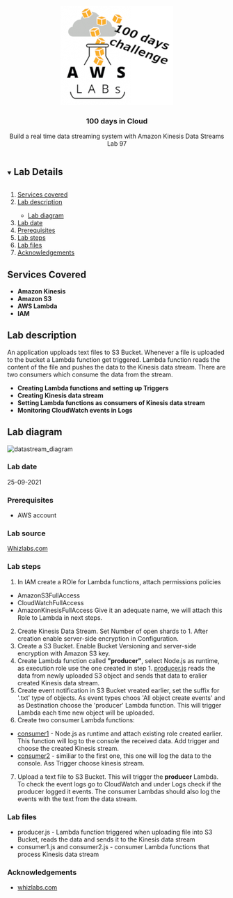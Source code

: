 <br />
<p align="center">
  <a href="https://github.com/CloudedThings/100-Days-in-Cloud">
    <img src="/images/aws-labs-logo.png" alt="Logo" width="260" height="228">
  </a>

  <h3 align="center">100 days in Cloud</h3>

  <p align="center">
    Build a real time data streaming system with Amazon Kinesis Data Streams
    <br />
    Lab 97
    <br />
  </p>
</p>

<details open="open">
  <summary><h2 style="display: inline-block">Lab Details</h2></summary>
  <ol>
    <li><a href="#services-covered">Services covered</a>
    <li><a href="#lab-description">Lab description</a></li>
      <ul>
        <li><a href="#lab-diagram">Lab diagram</a></li>
      </ul>
    </li>
    <li><a href="#lab-date">Lab date</a></li>
    <li><a href="#prerequisites">Prerequisites</a></li>    
    <li><a href="#lab-steps">Lab steps</a></li>
    <li><a href="#lab-files">Lab files</a></li>
    <li><a href="#acknowledgements">Acknowledgements</a></li>
  </ol>
</details>

## Services Covered
* **Amazon Kinesis**
* **Amazon S3**
* **AWS Lambda**
* **IAM**

## Lab description
An application upploads text files to S3 Bucket. Whenever a file is uploaded to the bucket a Lambda function get triggered. Lambda function reads the content of the file and pushes the data to the Kinesis data stream. There are two consumers which consume the data from the stream.
* **Creating Lambda functions and setting up Triggers**
* **Creating Kinesis data stream**
* **Setting Lambda functions as consumers of Kinesis data stream**
* **Monitoring CloudWatch events in Logs**

## Lab diagram
![datastream_diagram](https://user-images.githubusercontent.com/70897432/134764974-edc82e95-69df-4c74-b801-5afa3aa038cd.png)

### Lab date
25-09-2021

### Prerequisites
* AWS account

### Lab source
[Whizlabs.com](https://play.whizlabs.com/site/task_details?lab_type=1&task_id=271&quest_id=35)

### Lab steps
1. In IAM create a ROle for Lambda functions, attach permissions policies
  * AmazonS3FullAccess
  * CloudWatchFullAccess
  * AmazonKinesisFullAccess
  Give it an adequate name, we will attach this Role to Lambda in next steps.
2. Create Kinesis Data Stream. Set Number of open shards to 1. After creation enable server-side encryption in Configuration.
3. Create a S3 Bucket. Enable Bucket Versioning and server-side encryption with Amazon S3 key. 
4. Create Lambda function called **"producer"**, select Node.js as runtime, as execution role use the one created in step 1. [producer.js](https://github.com/CloudedThings/100-Days-in-Cloud/blob/main/Labs/97%20-%20Build%20a%20real%20time%20data%20streaming%20system%20with%20Amazon%20Kinesis%20Data%20Streams/producer.js) reads the data from newly uploaded S3 object and sends that data to eralier created Kinesis data stream.
5. Create event notification in S3 Bucket vreated earlier, set the suffix for '.txt' type of objects. As event types choos 'All object create events' and as Destination choose the 'producer' Lambda function. This will trigger Lambda each time new object will be uploaded.
6. Create two consumer Lambda functions:
  * [consumer1](https://github.com/CloudedThings/100-Days-in-Cloud/blob/main/Labs/97%20-%20Build%20a%20real%20time%20data%20streaming%20system%20with%20Amazon%20Kinesis%20Data%20Streams/consumer1.js) - Node.js as runtime and attach existing role created earlier. This function will log to the console the received data. Add trigger and choose the created Kinesis stream.
  * [consumer2](https://github.com/CloudedThings/100-Days-in-Cloud/blob/main/Labs/97%20-%20Build%20a%20real%20time%20data%20streaming%20system%20with%20Amazon%20Kinesis%20Data%20Streams/consumer2.js) - similiar to the first one, this one will log the data to the console. Ass Trigger choose kinesis stream.
7. Upload a text file to S3 Bucket. This will trigger the **producer** Lambda. To check the event logs go to CloudWatch and under Logs check if the producer logged it events. The consumer Lambdas should also log the events with the text from the data stream.
 

### Lab files
* producer.js - Lambda function triggered when uploading file into S3 Bucket, reads the data and sends it to the Kinesis data stream
* consumer1.js and consumer2.js - consumer Lambda functions that process Kinesis data stream

### Acknowledgements
* [whizlabs.com](https://www.whizlabs.com/)
